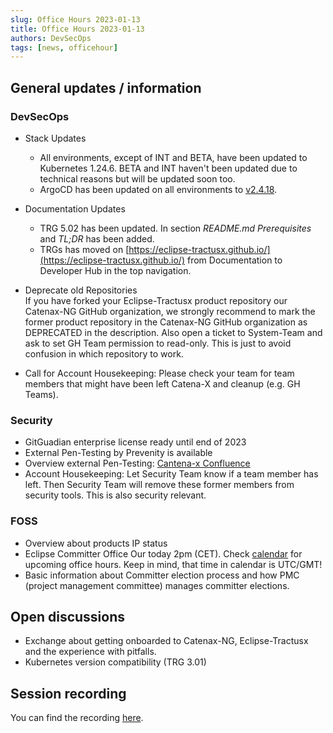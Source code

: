 ```yaml
---
slug: Office Hours 2023-01-13
title: Office Hours 2023-01-13
authors: DevSecOps
tags: [news, officehour]
---
```


## General updates / information

### DevSecOps

- Stack Updates
  - All environments, except of INT and BETA, have been updated to Kubernetes 1.24.6. BETA and INT haven't been
    updated
    due to technical reasons but will be updated soon too.
  - ArgoCD has been updated on all environments
    to [v2.4.18](https://github.com/argoproj/argo-cd/releases/tag/v2.4.18).

- Documentation Updates
  - TRG 5.02 has been updated. In section _README.md_ _Prerequisites_ and _TL;DR_ has been added.
  - TRGs has moved on [https://eclipse-tractusx.github.io/](https://eclipse-tractusx.github.io/) from Documentation to Developer Hub in the top navigation.

- Deprecate old Repositories  
  If you have forked your Eclipse-Tractusx product repository our Catenax-NG GitHub organization, we strongly recommend
  to mark the former product repository in the Catenax-NG GitHub organization as DEPRECATED in the description. Also
  open a ticket to System-Team and ask to set GH Team permission to read-only. This is just to avoid confusion in which
  repository to work.

- Call for Account Housekeeping: Please check your team for team members that might have been left Catena-X and
  cleanup (e.g. GH Teams).

### Security

- GitGuadian enterprise license ready until end of 2023
- External Pen-Testing by Prevenity is available
- Overview external
  Pen-Testing: [Cantena-x Confluence](https://confluence.catena-x.net/display/cxsecurity/External+Penetration+Testing)
- Account Housekeeping: Let Security Team know if a team member has left. Then Security Team will remove these former
  members from security tools. This is also security relevant.

### FOSS

- Overview about products IP status
- Eclipse Committer Office Our today 2pm (CET). Check [calendar](https://www.eclipse.org/projects/calendar/) for
  upcoming office hours. Keep in mind, that time in calendar is UTC/GMT!
- Basic information about Committer election process and how PMC (project management committee) manages committer
  elections.

## Open discussions

- Exchange about getting onboarded to Catenax-NG, Eclipse-Tractusx and the experience with pitfalls.
- Kubernetes version compatibility (TRG 3.01)

## Session recording

You can find the
recording [here](https://bcgcatenax.sharepoint.com/sites/CommunitiesofPractises/Shared%20Documents/Forms/AllItems.aspx?sortField=Modified&isAscending=false&id=%2Fsites%2FCommunitiesofPractises%2FShared%20Documents%2FCX%2DCoP%20DevSecOps%2FOffice%5FHours%5FRegular%5FRecordings%2F%5BCX%5DDevSecOps%20Office%20Hours%2D20230113%5F131115%2DMeeting%20Recording%2Emp4&viewid=a90239a2%2D4eb1%2D446e%2D9246%2Daedc18ebdc75&parent=%2Fsites%2FCommunitiesofPractises%2FShared%20Documents%2FCX%2DCoP%20DevSecOps%2FOffice%5FHours%5FRegular%5FRecordings).
